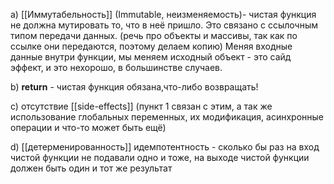  a) [[Иммутабельность]] (Immutable, неизменяемость)- чистая функция не должна мутировать то, что в неё пришло. Это связано с ссылочным типом передачи данных. (речь про объекты и массивы, так как по ссылке они передаются, поэтому делаем копию)
Меняя входные данные внутри функции, мы меняем исходный объект - это сайд эффект, и это нехорошо, в большинстве случаев.

b) <b>return</b> - чистая функция обязана,что-либо возвращать!

c) отсутствие [[side-effects]] (пункт 1 связан с этим, а так же использование глобальных переменных, их модификация, асинхронные операции и что-то может быть ещё) 

d) [[детерменированность]] идемпотентность - сколько бы раз на вход чистой функции не подавали одно и тоже, на выходе чистой функции должен быть один и тот же результат
